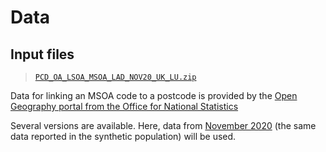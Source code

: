 # Data

## Input files

> [`PCD_OA_LSOA_MSOA_LAD_NOV20_UK_LU.zip`](PCD_OA_LSOA_MSOA_LAD_NOV20_UK_LU.zip)

Data for linking an MSOA code to a postcode is provided by the [Open Geography portal from the Office for National Statistics](https://geoportal.statistics.gov.uk/)

Several versions are available. Here, data from [November 2020](https://geoportal.statistics.gov.uk/datasets/postcode-to-output-area-to-lower-layer-super-output-area-to-middle-layer-super-output-area-to-local-authority-district-november-2020-lookup-in-the-uk/about) (the same data reported in the synthetic population) will be used.

